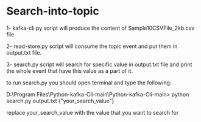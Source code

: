 # Search-into-topic

1- kafka-cli.py script will produce the content of Sample10CSVFile_2kb.csv file.

2- read-store.py script will consume the topic event and put them in output.txt file.

3- search.py script will search for specific value in output.txt file and print the whole event that have this value as a part of it.



to run search.py you should open terminal and type the following:

D:\Program Files\Python-kafka-Cli-main\Python-kafka-Cli-main> python search.py output.txt {"your_search_value"}

replace your_search_value with the value that you want to search for
